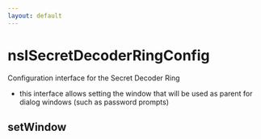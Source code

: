 ```yaml
---
layout: default
---
```


# nsISecretDecoderRingConfig #

Configuration interface for the Secret Decoder Ring
 - this interface allows setting the window that will be
   used as parent for dialog windows (such as password prompts)


## setWindow ##
